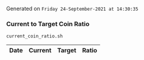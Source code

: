 Generated on `Friday 24-September-2021 at 14:30:35`

### Current to Target Coin Ratio
`current_coin_ratio.sh`

Date|Current|Target|Ratio
---|---|---|---

